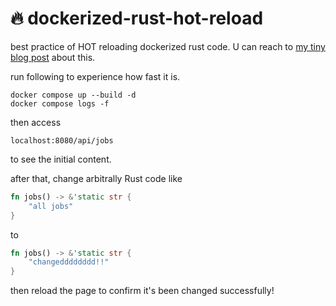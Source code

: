 # :fire: dockerized-rust-hot-reload
best practice of HOT reloading dockerized rust code.
U can reach to [my tiny blog post](https://vxcall.github.io/posts/turbocharging_rust_achieve_lightning_fast_hot_reloading_with_docker_and_mold/) about this.

run following to experience how fast it is.

```shell
docker compose up --build -d
docker compose logs -f
```

then access 

```shell
localhost:8080/api/jobs
```

to see the initial content.

after that, change arbitrally Rust code like

```rs
fn jobs() -> &'static str {
    "all jobs"
}
```

to

```rs
fn jobs() -> &'static str {
    "changedddddddd!!"
}
```

then reload the page to confirm it's been changed successfully!
